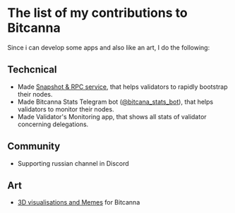 # The list of my contributions to Bitcanna
Since i can develop some apps and also like an art, I do the following:

## Techcnical
- Made [Snapshot & RPC service](https://bc.paranorm.pro), that helps validators to rapidly bootstrap their nodes.
- Made Bitcanna Stats Telegram bot ([@bitcana_stats_bot](https://t.me/bitcana_stats_bot)), that helps validators to monitor their nodes.
- Made Validator's Monitoring app, that shows all stats of validator concerning delegations.

## Community
- Supporting russian channel in Discord

## Art
- [3D visualisations and Memes](https://disk.yandex.ru/d/NgJl455qZE9mZg) for Bitcanna

